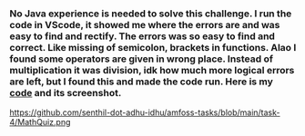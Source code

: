 ### No Java experience is needed to solve this challenge. I run the code in VScode, it showed me where the errors are and was easy to find and rectify. The errors was so easy to find and correct. Like missing of semicolon, brackets in functions. Alao I found some operators are given in wrong place. Instead of multiplication it was division, idk how much more logical errors are left, but I found this and made the code run. Here is my [code](https://github.com/senthil-dot-adhu-idhu/amfoss-tasks/blob/main/task-4/MathQuiz.java) and its screenshot.

https://github.com/senthil-dot-adhu-idhu/amfoss-tasks/blob/main/task-4/MathQuiz.png
